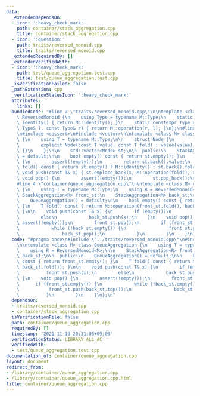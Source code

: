 ```yaml
---
data:
  _extendedDependsOn:
  - icon: ':heavy_check_mark:'
    path: container/stack_aggregation.cpp
    title: container/stack_aggregation.cpp
  - icon: ':question:'
    path: traits/reversed_monoid.cpp
    title: traits/reversed_monoid.cpp
  _extendedRequiredBy: []
  _extendedVerifiedWith:
  - icon: ':heavy_check_mark:'
    path: test/queue_aggregation.test.cpp
    title: test/queue_aggregation.test.cpp
  _isVerificationFailed: false
  _pathExtension: cpp
  _verificationStatusIcon: ':heavy_check_mark:'
  attributes:
    links: []
  bundledCode: "#line 2 \"traits/reversed_monoid.cpp\"\n\ntemplate <class M> struct\
    \ ReversedMonoid {\n    using Type = typename M::Type;\n    static constexpr Type\
    \ identity() { return M::identity(); }\n    static constexpr Type operation(const\
    \ Type& l, const Type& r) { return M::operation(r, l); }\n};\n#line 2 \"container/stack_aggregation.cpp\"\
    \n#include <cassert>\n#include <vector>\n\ntemplate <class M> class StackAggregation\
    \ {\n    using T = typename M::Type;\n\n    struct Node {\n        T value, fold;\n\
    \        explicit Node(const T value, const T fold) : value(value), fold(fold)\
    \ {}\n    };\n\n    std::vector<Node> st;\n\n  public:\n    StackAggregation()\
    \ = default;\n\n    bool empty() const { return st.empty(); }\n    T top() const\
    \ {\n        assert(!empty());\n        return st.back().value;\n    }\n    T\
    \ fold() const { return st.empty() ? M::identity() : st.back().fold; }\n\n   \
    \ void push(const T& x) { st.emplace_back(x, M::operation(fold(), x)); }\n   \
    \ void pop() {\n        assert(!empty());\n        st.pop_back();\n    }\n};\n\
    #line 4 \"container/queue_aggregation.cpp\"\n\ntemplate <class M> class QueueAggregation\
    \ {\n    using T = typename M::Type;\n    using R = ReversedMonoid<M>;\n\n   \
    \ StackAggregation<R> front_st;\n    StackAggregation<M> back_st;\n\n  public:\n\
    \    QueueAggregation() = default;\n\n    bool empty() const { return front_st.empty();\
    \ }\n    T fold() const { return M::operation(front_st.fold(), back_st.fold());\
    \ }\n\n    void push(const T& x) {\n        if (empty())\n            front_st.push(x);\n\
    \        else\n            back_st.push(x);\n    }\n    void pop() {\n       \
    \ assert(!empty());\n        front_st.pop();\n        if (front_st.empty()) {\n\
    \            while (!back_st.empty()) {\n                front_st.push(back_st.top());\n\
    \                back_st.pop();\n            }\n        }\n    }\n};\n"
  code: "#pragma once\n#include \"../traits/reversed_monoid.cpp\"\n#include \"stack_aggregation.cpp\"\
    \n\ntemplate <class M> class QueueAggregation {\n    using T = typename M::Type;\n\
    \    using R = ReversedMonoid<M>;\n\n    StackAggregation<R> front_st;\n    StackAggregation<M>\
    \ back_st;\n\n  public:\n    QueueAggregation() = default;\n\n    bool empty()\
    \ const { return front_st.empty(); }\n    T fold() const { return M::operation(front_st.fold(),\
    \ back_st.fold()); }\n\n    void push(const T& x) {\n        if (empty())\n  \
    \          front_st.push(x);\n        else\n            back_st.push(x);\n   \
    \ }\n    void pop() {\n        assert(!empty());\n        front_st.pop();\n  \
    \      if (front_st.empty()) {\n            while (!back_st.empty()) {\n     \
    \           front_st.push(back_st.top());\n                back_st.pop();\n  \
    \          }\n        }\n    }\n};\n"
  dependsOn:
  - traits/reversed_monoid.cpp
  - container/stack_aggregation.cpp
  isVerificationFile: false
  path: container/queue_aggregation.cpp
  requiredBy: []
  timestamp: '2021-11-10 20:31:05+09:00'
  verificationStatus: LIBRARY_ALL_AC
  verifiedWith:
  - test/queue_aggregation.test.cpp
documentation_of: container/queue_aggregation.cpp
layout: document
redirect_from:
- /library/container/queue_aggregation.cpp
- /library/container/queue_aggregation.cpp.html
title: container/queue_aggregation.cpp
---
```

